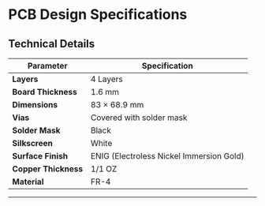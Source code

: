 # **PCB Design Specifications**

## **Technical Details**

| **Parameter**       | **Specification**             |
|----------------------|-------------------------------|
| **Layers**           | 4 Layers                     |
| **Board Thickness**  | 1.6 mm                       |
| **Dimensions**       | 83 × 68.9 mm                 |
| **Vias**             | Covered with solder mask     |
| **Solder Mask**      | Black                        |
| **Silkscreen**       | White                        |
| **Surface Finish**   | ENIG (Electroless Nickel Immersion Gold) |
| **Copper Thickness** | 1/1 OZ                       |
| **Material**         | FR-4                         |

---
